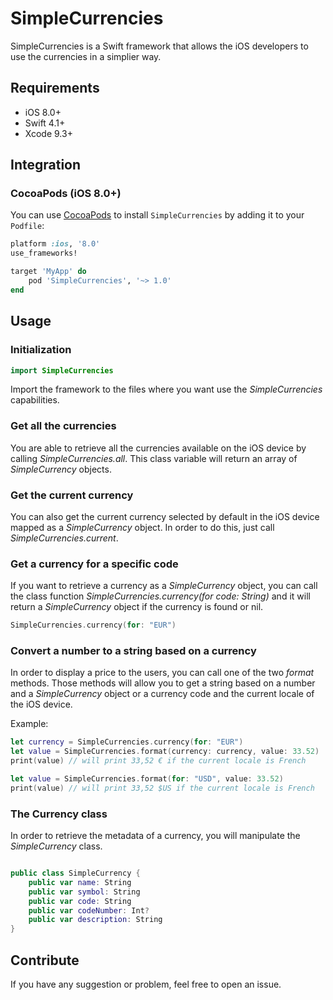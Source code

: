 # SimpleCurrencies
SimpleCurrencies is a Swift framework that allows the iOS developers to use the currencies in a simplier way.

## Requirements

- iOS 8.0+
- Swift 4.1+
- Xcode 9.3+

## Integration

### CocoaPods (iOS 8.0+)

You can use [CocoaPods](http://cocoapods.org/) to install `SimpleCurrencies` by adding it to your `Podfile`:

```ruby
platform :ios, '8.0'
use_frameworks!

target 'MyApp' do
    pod 'SimpleCurrencies', '~> 1.0'
end
```

## Usage

### Initialization

```swift
import SimpleCurrencies
```
Import the framework to the files where you want use the *SimpleCurrencies* capabilities.

### Get all the currencies
You are able to retrieve all the currencies available on the iOS device by calling *SimpleCurrencies.all*. This class variable will return an array of *SimpleCurrency* objects.

### Get the current currency
You can also get the current currency selected by default in the iOS device mapped as a *SimpleCurrency* object. In order to do this, just call *SimpleCurrencies.current*.

### Get a currency for a specific code
If you want to retrieve a currency as a *SimpleCurrency* object, you can call the class function *SimpleCurrencies.currency(for code: String)* and it will return a *SimpleCurrency* object if the currency is found or nil.

```swift
SimpleCurrencies.currency(for: "EUR")
```

### Convert a number to a string based on a currency
In order to display a price to the users, you can call one of the two *format* methods. Those methods will allow you to get a string based on a number and a *SimpleCurrency* object or a currency code and the current locale of the iOS device.

Example:

```swift
let currency = SimpleCurrencies.currency(for: "EUR")
let value = SimpleCurrencies.format(currency: currency, value: 33.52)
print(value) // will print 33,52 € if the current locale is French
```

```swift
let value = SimpleCurrencies.format(for: "USD", value: 33.52)
print(value) // will print 33,52 $US if the current locale is French
```

### The Currency class
In order to retrieve the metadata of a currency, you will manipulate the *SimpleCurrency* class.

```swift

public class SimpleCurrency {
    public var name: String
    public var symbol: String
    public var code: String
    public var codeNumber: Int?
    public var description: String
}

```

## Contribute

If you have any suggestion or problem, feel free to open an issue.

